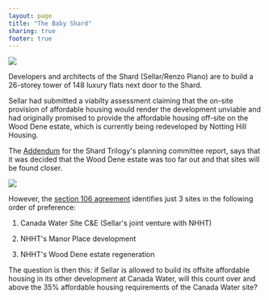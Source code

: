 ```yaml
---
layout: page
title: "The Baby Shard"
sharing: true
footer: true
---
```

![](http://www.london-se1.co.uk/news/imageuploads/1415187088_46.233.112.163.jpg) 

Developers and architects of the Shard (Sellar/Renzo Piano) are to build a 26-storey tower of 148 luxury flats next door to the Shard. 

Sellar had submitted a viabilty assessment claiming that the on-site provision of affordable housing would render the development unviable and had originally promised to provide the affordable housing off-site on the Wood Dene estate, which is currently being redeveloped by Notting Hill Housing.
 
The [Addendum](http://moderngov.southwark.gov.uk/documents/s49912/Addendum%20Report.pdf) for the Shard Trilogy's planning committee report,
says that it was decided that the Wood Dene estate was too far out and that sites will be found closer.

![](http://crappistmartin.github.io/images/shardtrilogyaddendum.png)

However, the [section 106 agreement](http://planbuild.southwark.gov.uk/documents/?GetDocument=%7b%7b%7b!ZXy71ko3venf5X0XMQvpGg%3d%3d!%7d%7d%7d) identifies just 3 sites in the following order of preference:

1. Canada Water Site C&E (Sellar's joint venture with NHHT)

2. NHHT's Manor Place development

3. NHHT's Wood Dene estate regeneration

The question is then this: if Sellar is allowed to build its offsite affordable housing in its other development at Canada Water, will this count over and above the 35% affordable housing requirements of the Canada Water site? 




